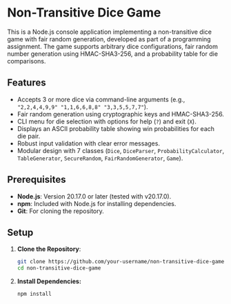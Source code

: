 # Non-Transitive Dice Game

This is a Node.js console application implementing a non-transitive dice game with fair random generation, developed as part of a programming assignment. The game supports arbitrary dice configurations, fair random number generation using HMAC-SHA3-256, and a probability table for die comparisons.

## Features

- Accepts 3 or more dice via command-line arguments (e.g., `"2,2,4,4,9,9" "1,1,6,6,8,8" "3,3,5,5,7,7"`).
- Fair random generation using cryptographic keys and HMAC-SHA3-256.
- CLI menu for die selection with options for help (`?`) and exit (`X`).
- Displays an ASCII probability table showing win probabilities for each die pair.
- Robust input validation with clear error messages.
- Modular design with 7 classes (`Dice`, `DiceParser`, `ProbabilityCalculator`, `TableGenerator`, `SecureRandom`, `FairRandomGenerator`, `Game`).

## Prerequisites

- **Node.js**: Version 20.17.0 or later (tested with v20.17.0).
- **npm**: Included with Node.js for installing dependencies.
- **Git**: For cloning the repository.

## Setup

1. **Clone the Repository**:
   ```bash
   git clone https://github.com/your-username/non-transitive-dice-game.git
   cd non-transitive-dice-game

2. **Install Dependencies:**
   ```bash
   npm install 
